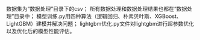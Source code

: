 数据集为“数据处理”目录下的csv；
所有数据处理和数据处理结果也都在“数据处理”目录中；
模型训练.py用四种算法（逻辑回归、朴素贝叶斯、XGBoost、LightGBM）建模并解决问题；
lightgbm优化.py文件对lightgbm进行超参数优化以及优化后的模型性能评估。
